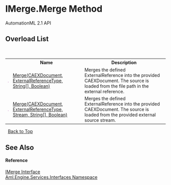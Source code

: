 # IMerge.Merge Method 
AutomationML 2.1 API 


## Overload List
&nbsp;<table><tr><th></th><th>Name</th><th>Description</th></tr><tr><td>![Public method](media/pubmethod.gif "Public method")</td><td><a href="M_Aml_Engine_Services_Interfaces_IMerge_Merge_1">Merge(CAEXDocument, ExternalReferenceType, String[], Boolean)</a></td><td>
Merges the defined ExternalReference into the provided CAEXDocument. The source is loaded from the file path in the external reference.</td></tr><tr><td>![Public method](media/pubmethod.gif "Public method")</td><td><a href="M_Aml_Engine_Services_Interfaces_IMerge_Merge">Merge(CAEXDocument, ExternalReferenceType, Stream, String[], Boolean)</a></td><td>
Merges the defined ExternalReference into the provided CAEXDocument. The source is loaded from the provided external source stream.</td></tr></table>&nbsp;
<a href="#imerge.merge-method">Back to Top</a>

## See Also


#### Reference
<a href="T_Aml_Engine_Services_Interfaces_IMerge">IMerge Interface</a><br /><a href="N_Aml_Engine_Services_Interfaces">Aml.Engine.Services.Interfaces Namespace</a><br />